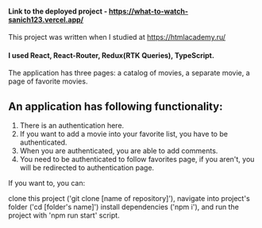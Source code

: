 #### Link to the deployed project - https://what-to-watch-sanich123.vercel.app/

This project was written when I studied at https://htmlacademy.ru/

#### I used React, React-Router, Redux(RTK Queries), TypeScript.

The application has three pages: a catalog of movies, a separate movie, a page of favorite movies.

## An application has following functionality:

1. There is an authentication here. 
2. If you want to add a movie into your favorite list, you have to be authenticated.
3. When you are authenticated, you are able to add comments.
4. You need to be authenticated to follow favorites page, if you aren't, you will be redirected to authentication page.

If you want to, you can:

clone this project ('git clone [name of repository]'),
navigate into project's folder ('cd [folder's name]')
install dependencies ('npm i'),
and run the project with 'npm run start' script. 

